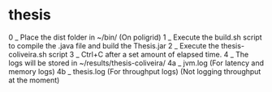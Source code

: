 # thesis

0 _ Place the dist folder in ~/bin/ (On poligrid)
1 _ Execute the build.sh script to compile the .java file and build the Thesis.jar
2 _ Execute the thesis-coliveira.sh script
3 _ Ctrl+C after a set amount of elapsed time. 
4 _ The logs will be stored in ~/results/thesis-coliveira/
  4a _ jvm.log (For latency and memory logs)
  4b _ thesis.log (For throughput logs) (Not logging throughput at the moment)

